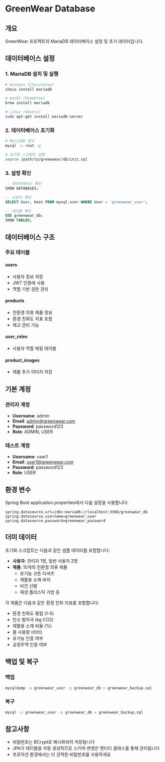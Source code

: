 # GreenWear Database

## 개요
GreenWear 프로젝트의 MariaDB 데이터베이스 설정 및 초기 데이터입니다.

## 데이터베이스 설정

### 1. MariaDB 설치 및 실행
```bash
# Windows (Chocolatey)
choco install mariadb

# macOS (Homebrew)
brew install mariadb

# Linux (Ubuntu)
sudo apt-get install mariadb-server
```

### 2. 데이터베이스 초기화
```bash
# MariaDB 접속
mysql -u root -p

# 초기화 스크립트 실행
source /path/to/greenwear/db/init.sql
```

### 3. 설정 확인
```sql
-- 데이터베이스 확인
SHOW DATABASES;

-- 사용자 확인
SELECT User, Host FROM mysql.user WHERE User = 'greenwear_user';

-- 테이블 확인
USE greenwear_db;
SHOW TABLES;
```

## 데이터베이스 구조

### 주요 테이블

#### users
- 사용자 정보 저장
- JWT 인증에 사용
- 역할 기반 권한 관리

#### products
- 친환경 의류 제품 정보
- 환경 친화도 지표 포함
- 재고 관리 기능

#### user_roles
- 사용자 역할 매핑 테이블

#### product_images
- 제품 추가 이미지 저장

## 기본 계정

### 관리자 계정
- **Username**: admin
- **Email**: admin@greenwear.com
- **Password**: password123
- **Role**: ADMIN, USER

### 테스트 계정
- **Username**: user1
- **Email**: user1@greenwear.com
- **Password**: password123
- **Role**: USER

## 환경 변수

Spring Boot application.properties에서 다음 설정을 사용합니다:

```properties
spring.datasource.url=jdbc:mariadb://localhost:3306/greenwear_db
spring.datasource.username=greenwear_user
spring.datasource.password=greenwear_password
```

## 더미 데이터

초기화 스크립트는 다음과 같은 샘플 데이터를 포함합니다:

- **사용자**: 관리자 1명, 일반 사용자 2명
- **제품**: 10개의 친환경 의류 제품
  - 유기농 코튼 티셔츠
  - 재활용 소재 바지
  - 비건 신발
  - 재생 플라스틱 가방 등

각 제품은 다음과 같은 환경 친화 지표를 포함합니다:
- 환경 친화도 평점 (1-5)
- 탄소 발자국 (kg CO2)
- 재활용 소재 비율 (%)
- 물 사용량 (리터)
- 유기농 인증 여부
- 공정무역 인증 여부

## 백업 및 복구

### 백업
```bash
mysqldump -u greenwear_user -p greenwear_db > greenwear_backup.sql
```

### 복구
```bash
mysql -u greenwear_user -p greenwear_db < greenwear_backup.sql
```

## 참고사항

- 비밀번호는 BCrypt로 해시화되어 저장됩니다
- JPA가 테이블을 자동 생성하므로 스키마 변경은 엔티티 클래스를 통해 관리됩니다
- 프로덕션 환경에서는 더 강력한 비밀번호를 사용하세요 
